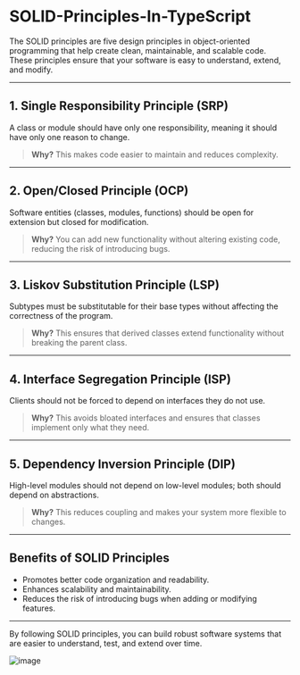 # SOLID-Principles-In-TypeScript

The SOLID principles are five design principles in object-oriented programming that help create clean, maintainable, and scalable code. These principles ensure that your software is easy to understand, extend, and modify.

---

## **1. Single Responsibility Principle (SRP)**
A class or module should have only one responsibility, meaning it should have only one reason to change.  
> **Why?** This makes code easier to maintain and reduces complexity.

---

## **2. Open/Closed Principle (OCP)**
Software entities (classes, modules, functions) should be open for extension but closed for modification.  
> **Why?** You can add new functionality without altering existing code, reducing the risk of introducing bugs.

---  

## **3. Liskov Substitution Principle (LSP)**
Subtypes must be substitutable for their base types without affecting the correctness of the program.  
> **Why?** This ensures that derived classes extend functionality without breaking the parent class.

---

## **4. Interface Segregation Principle (ISP)**
Clients should not be forced to depend on interfaces they do not use.  
> **Why?** This avoids bloated interfaces and ensures that classes implement only what they need.

---

## **5. Dependency Inversion Principle (DIP)**
High-level modules should not depend on low-level modules; both should depend on abstractions.  
> **Why?** This reduces coupling and makes your system more flexible to changes.

---

## Benefits of SOLID Principles
- Promotes better code organization and readability.
- Enhances scalability and maintainability.
- Reduces the risk of introducing bugs when adding or modifying features.

---

By following SOLID principles, you can build robust software systems that are easier to understand, test, and extend over time.  


![image](https://github.com/user-attachments/assets/9079fbc3-5900-4531-8518-85deb68cfce6)
